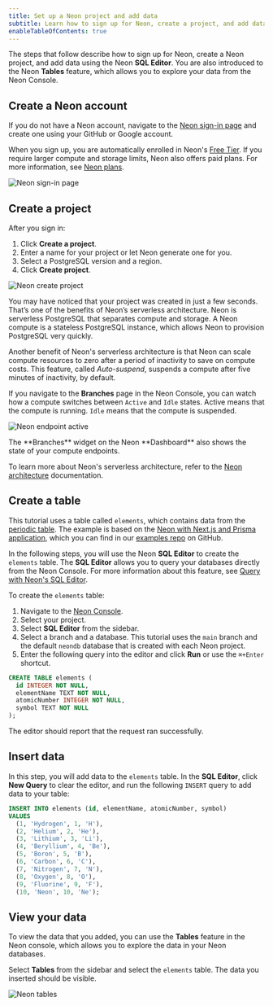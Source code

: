 ```yaml
---
title: Set up a Neon project and add data
subtitle: Learn how to sign up for Neon, create a project, and add data
enableTableOfContents: true
---
```


The steps that follow describe how to sign up for Neon, create a Neon project, and add data using the Neon **SQL Editor**. You are also introduced to the Neon **Tables** feature, which allows you to explore your data from the Neon Console.

## Create a Neon account

If you do not have a Neon account, navigate to the [Neon sign-in page](https://console.neon.tech/sign_in) and create one using your GitHub or Google account.

When you sign up, you are automatically enrolled in Neon's [Free Tier](/docs/introduction/technical-preview-free-tier). If you require larger compute and storage limits, Neon also offers paid plans. For more information, see [Neon plans](/docs/introduction/billing#neon-plans).

![Neon sign-in page](/docs/tutorial/neon_signin.png)

## Create a project

After you sign in:

1. Click **Create a project**.
2. Enter a name for your project or let Neon generate one for you.
3. Select a PostgreSQL version and a region.
4. Click **Create project**.

![Neon create project](/docs/tutorial/neon_create_project.png)

You may have noticed that your project was created in just a few seconds. That’s one of the benefits of Neon’s serverless architecture. Neon is serverless PostgreSQL that separates compute and storage. A Neon compute is a stateless PostgreSQL instance, which allows Neon to provision PostgreSQL very quickly.

Another benefit of Neon's serverless architecture is that Neon can scale compute resources to zero after a period of inactivity to save on compute costs. This feature, called _Auto-suspend_, suspends a compute after five minutes of inactivity, by default.

If you navigate to the **Branches** page in the Neon Console, you can watch how a compute switches between `Active` and `Idle` states. Active means that the compute is running. `Idle` means that the compute is suspended.

![Neon endpoint active](/docs/tutorial/neon_endpoint_active.png)

<Admonition type="tip">
The **Branches** widget on the Neon **Dashboard** also shows the state of your compute endpoints.
</Admonition>

To learn more about Neon's serverless architecture, refer to the [Neon architecture](https://neon.tech/docs/introduction/architecture-overview/) documentation.

## Create a table

This tutorial uses a table called `elements`, which contains data from the [periodic table](https://en.wikipedia.org/wiki/Periodic_table). The example is based on the [Neon with Next.js and Prisma application](https://github.com/neondatabase/examples/tree/main/with-nextjs-prisma), which you can find in our [examples repo](https://github.com/neondatabase/examples) on GitHub.

In the following steps, you will use the Neon **SQL Editor** to create the `elements` table. The **SQL Editor** allows you to query your databases directly from the Neon Console. For more information about this feature, see [Query with Neon's SQL Editor](/docs/get-started-with-neon/query-with-neon-sql-editor).

To create the `elements` table:

1. Navigate to the [Neon Console](https://console.neon.tech/app/projects).
2. Select your project.
3. Select **SQL Editor** from the sidebar.
4. Select a branch and a database. This tutorial uses the `main` branch and the default `neondb` database that is created with each Neon project.
5. Enter the following query into the editor and click **Run** or use the `⌘+Enter` shortcut.

```sql
CREATE TABLE elements (
  id INTEGER NOT NULL,
  elementName TEXT NOT NULL,
  atomicNumber INTEGER NOT NULL,
  symbol TEXT NOT NULL
);
```

The editor should report that the request ran successfully.

## Insert data

In this step, you will add data to the `elements` table. In the **SQL Editor**, click **New Query** to clear the editor, and run the following `INSERT` query to add data to your table:

```sql
INSERT INTO elements (id, elementName, atomicNumber, symbol)
VALUES
  (1, 'Hydrogen', 1, 'H'),
  (2, 'Helium', 2, 'He'),
  (3, 'Lithium', 3, 'Li'),
  (4, 'Beryllium', 4, 'Be'),
  (5, 'Boron', 5, 'B'),
  (6, 'Carbon', 6, 'C'),
  (7, 'Nitrogen', 7, 'N'),
  (8, 'Oxygen', 8, 'O'),
  (9, 'Fluorine', 9, 'F'),
  (10, 'Neon', 10, 'Ne');
```

## View your data

To view the data that you added, you can use the **Tables** feature in the Neon console, which allows you to explore the data in your Neon databases.

Select **Tables** from the sidebar and select the `elements` table. The data you inserted should be visible.

![Neon tables](/docs/tutorial/neon_tables.png)
